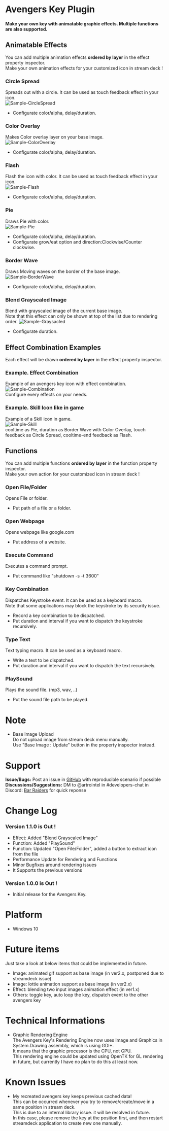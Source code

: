 # Avengers Key Plugin

#### Make your own key with animatable graphic effects. Multiple functions are also supported.



## Animatable Effects
You can add multiple animation effects **ordered by layer** in the effect property inspector.  
Make your own animation effects for your customized icon in stream deck !  

### Circle Spread
Spreads out with a circle. It can be used as touch feedback effect in your icon.  
![Sample-CircleSpread](./Images/sample_circle_spread.gif)
- Configurate color/alpha, delay/duration.

### Color Overlay
Makes Color overlay layer on your base image.  
![Sample-ColorOverlay](./Images/sample_color_overlay.gif)
- Configurate color/alpha, delay/duration.

### Flash
Flash the icon with color. It can be used as touch feedback effect in your icon.  
![Sample-Flash](./Images/sample_flash.gif)
- Configurate color/alpha, delay/duration.

### Pie
Draws Pie with color.  
![Sample-Pie](./Images/sample_pie.gif)
- Configurate color/alpha, delay/duration.
- Configurate grow/eat option and direction:Clockwise/Counter clockwise.

### Border Wave
Draws Moving waves on the border of the base image.  
![Sample-BorderWave](./Images/sample_border_wave.gif)  
- Configurate color/alpha, delay/duration.

### Blend Grayscaled Image
Blend with grayscaled image of the current base image.  
Note that this effect can only be shown at top of the list due to rendering order.
![Sample-Graysacled](./Images/sample_grayscaled.gif)  
- Configurate duration.


## Effect Combination Examples
Each effect will be drawn **ordered by layer** in the effect property inspector.  

### Example. Effect Combination
Example of an avengers key icon with effect combination.  
![Sample-Combination](./Images/example_combination.gif)  
Configure every effects on your needs.

### Example. Skill Icon like in game
Example of a Skill icon in game.  
![Sample-Skill](./Images/example_skill.gif)  
cooltime as Pie, duration as Border Wave with Color Overlay, touch feedback as Circle Spread, cooltime-end feedback as Flash.  



## Functions
You can add multiple functions **ordered by layer** in the function property inspector.  
Make your own action for your customized icon in stream deck !  

### Open File/Folder
Opens File or folder.  
- Put path of a file or a folder.  

### Open Webpage
Opens webpage like google.com  
- Put address of a website.  

### Execute Command
Executes a command prompt.  
- Put command like "shutdown -s -t 3600"  

### Key Combination
Dispatches Keystroke event. It can be used as a keyboard macro.  
Note that some applications may block the keystroke by its security issue.  
- Record a key combination to be dispatched.
- Put duration and interval if you want to dispatch the keystroke recursively.

### Type Text
Text typing macro. It can be used as a keyboard macro.  
- Write a text to be dispatched.
- Put duration and interval if you want to dispatch the text recursively.

### PlaySound
Plays the sound file. (mp3, wav, ..)  
- Put the sound file path to be played.

# Note
- Base Image Upload  
Do not upload image from stream deck menu manually.  
Use "Base Image : Update" button in the property inspector instead.  

# Support
**Issue/Bugs:** Post an issue in [GitHub](https://github.com/artrointel/streamdeck-avengers) with reproducible scenario if possible  
**Discussions/Suggestions:** DM to @artrointel in #developers-chat in Discord: [Bar Raiders](https://discord.gg/khpafQa) for quick reponse

# Change Log
### Version 1.1.0 is Out !
- Effect: Added "Blend Grayscaled Image"
- Function: Added "PlaySound"
- Function: Updated "Open File/Folder", added a button to extract icon from the file
- Performance Update for Rendering and Functions
- Minor Bugfixes around rendering issues
- It Supports the previous versions

### Version 1.0.0 is Out !
- Initial release for the Avengers Key.

# Platform
- Windows 10

# Future items
Just take a look at below items that could be implemented in future.  

- Image: animated gif support as base image (in ver2.x, postponed due to streamdeck issue)
- Image: lottie animation support as base image (in ver2.x)
- Effect: blending two input images animation effect (in ver1.x)
- Others: toggle key, auto loop the key, dispatch event to the other avengers key

# Technical Informations
- Graphic Rendering Engine  
The Avengers Key's Rendering Engine now uses Image and Graphics in System.Drawing assembly, which is using GDI+.  
It means that the graphic processor is the CPU, not GPU.  
This rendering engine could be updated using OpenTK for GL rendering in future, but currently I have no plan to do this at least now.

# Known Issues
- My recreated avengers key keeps previous cached data!  
This can be occurred whenever you try to remove/create/move in a same position in stream deck.  
This is due to an internal library issue. it will be resolved in future.  
In this case, please remove the key at the position first, and then restart streamdeck application to create new one manually.  
